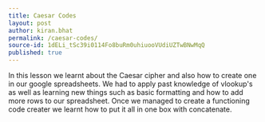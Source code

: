 ```yaml
---
title: Caesar Codes
layout: post
author: kiran.bhat
permalink: /caesar-codes/
source-id: 1dELi_tSc39i0114Fo8buRm0uhiuooVUdiUZTwBNwMqQ
published: true
---
```

In this lesson we learnt about the Caesar cipher and also how to create one in our google spreadsheets. We had to apply past knowledge of vlookup's as well as learning new things such as basic formatting and how to add more rows to our spreadsheet. Once we managed to create a functioning code creater we learnt how to put it all in one box with concatenate.

